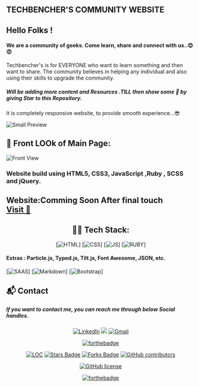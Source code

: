 ## TECHBENCHER'S COMMUNITY WEBSITE 

## Hello Folks !
#### We are a community of geeks. Come learn, share and connect with us..😍😍

 
 Techbencher's is for EVERYONE who want to learn something and then want to share.
  The community believes in helping any individual and also using their skills to upgrade the community. 

   ##### Will be adding more content and Resources .TILL then show some 💖 by giving Star to this Repository.
   
It is completely responsive website, to provide smooth experience...😎  

![Small Preview]()  


## 🚩 Front LOOk of Main Page:

![Front View]()



### Website build using HTML5, CSS3, JavaScript ,Ruby , SCSS and jQuery.

<h2> Website:Comming Soon After final touch <BR>
<a href="" target="_blank">Visit 🚀</a>
</h2> 

<div align="center">

## 👨‍💻 Tech Stack:
[![HTML](https://img.shields.io/badge/html5%20-%23E34F26.svg?&style=for-the-badge&logo=html5&logoColor=white)]
[![CSS](https://img.shields.io/badge/css3%20-%231572B6.svg?&style=for-the-badge&logo=css3&logoColor=white)]
[![JS](https://img.shields.io/badge/javascript%20-%23323330.svg?&style=for-the-badge&logo=javascript&logoColor=%23F7DF1E)]
[![RUBY](https://img.shields.io/badge/Ruby-CC342D?style=for-the-badge&logo=ruby&logoColor=white)]

</div>

#### Extras : Particle.js, Typed.js, Tilt.js, Font Awesome, JSON, etc.
[![SAAS](https://img.shields.io/badge/Sass-CC6699?style=for-the-badge&logo=sass&logoColor=white)]
[![Markdown](https://img.shields.io/badge/Markdown-000000?style=for-the-badge&logo=markdown&logoColor=white)]
[![Bootstrap](https://img.shields.io/badge/Bootstrap-563D7C?style=for-the-badge&logo=bootstrap&logoColor=white)]

<h2>📬 Contact</h2>

##### If you want to contact me, you can reach me through below Social handles.

<div align="center">


<a  href="https://www.linkedin.com/in/shivam-garg-15675720a/" target="_blank"><img alt="LinkedIn" src="https://img.shields.io/badge/linkedin%20-%230077B5.svg?&style=for-the-badge&logo=linkedin&logoColor=white" /></a>
<a href="https://twitter.com/Shivams_twt" target="_blank"><img src="https://img.shields.io/badge/twitter-%2300acee.svg?&style=for-the-badge&logo=twitter&logoColor=white&alt=twitter" /></a>
<a href="mailto:shivanshagarwal2020@gmail.com"><img  alt="Gmail" src="https://img.shields.io/badge/Gmail-D14836?style=for-the-badge&logo=gmail&logoColor=white" />

</div>


<div align="center">
 
[![forthebadge](https://forthebadge.com/images/badges/built-by-developers.svg)](https://forthebadge.com)


</div>

<div align="center">

<a href="https://github.com/The-Shivam-garg/Community-Website"><img src="https://sloc.xyz/github/The-Shivam-garg/Community-Website"  alt="LOC" /></a>
<a href="https://github.com/The-Shivam-garg/Community-Website"><img src="https://img.shields.io/github/stars/The-Shivam-garg/Community-Website" alt="Stars Badge" /></a>
<a href="https://github.com/The-Shivam-garg/Community-Website/network/members"><img src="https://img.shields.io/github/forks/The-Shivam-garg/Community-Website" alt="Forks Badge" /></a>
<a href="https://github.com/The-Shivam-garg/Community-Website/graphs/contributors"><img alt="GitHub contributors" src="https://img.shields.io/github/contributors/The-Shivam-garg/Community-Website?color=2b9348" ></a>

[![GitHub license](https://img.shields.io/github/license/The-Shivam-garg/Community-Website?logo=github)](https://github.com/The-Shivam-garg/BigB-E-learn-Websit-e/blob/master/LICENSE)

[![forthebadge](https://forthebadge.com/images/badges/built-with-love.svg)](https://forthebadge.com)
</div>
